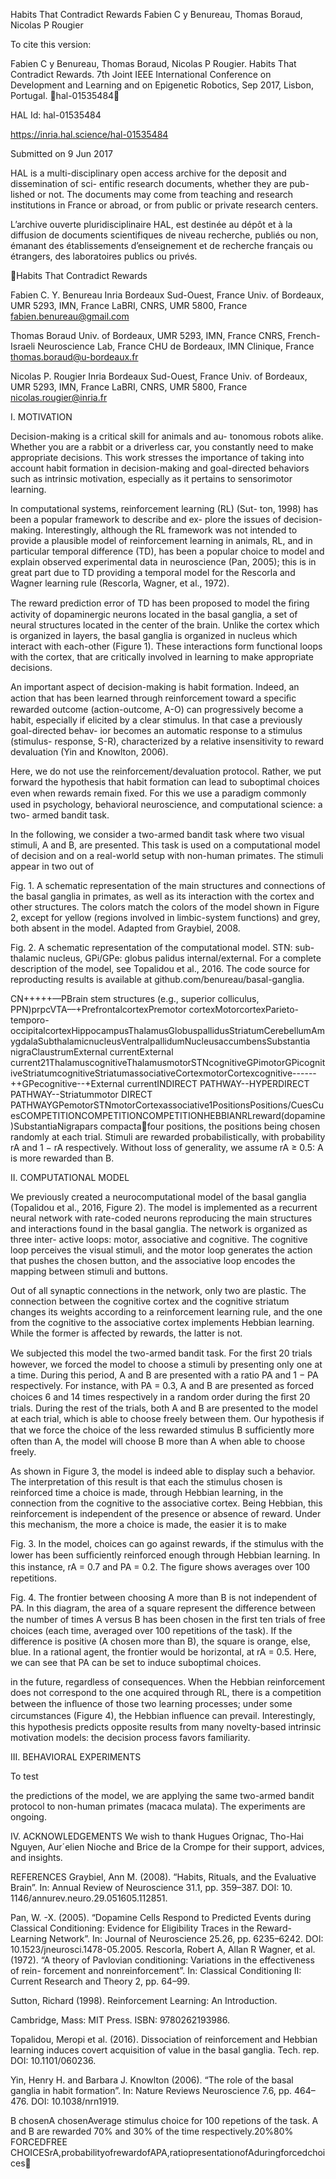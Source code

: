 Habits That Contradict Rewards
Fabien C y Benureau, Thomas Boraud, Nicolas P Rougier

To cite this version:

Fabien C y Benureau, Thomas Boraud, Nicolas P Rougier. Habits That Contradict Rewards. 7th
Joint IEEE International Conference on Development and Learning and on Epigenetic Robotics, Sep
2017, Lisbon, Portugal. ￿hal-01535484￿

HAL Id: hal-01535484

https://inria.hal.science/hal-01535484

Submitted on 9 Jun 2017

HAL is a multi-disciplinary open access
archive for the deposit and dissemination of sci-
entific research documents, whether they are pub-
lished or not. The documents may come from
teaching and research institutions in France or
abroad, or from public or private research centers.

L’archive ouverte pluridisciplinaire HAL, est
destinée au dépôt et à la diffusion de documents
scientifiques de niveau recherche, publiés ou non,
émanant des établissements d’enseignement et de
recherche français ou étrangers, des laboratoires
publics ou privés.

Habits That Contradict Rewards

Fabien C. Y. Benureau
Inria Bordeaux Sud-Ouest, France
Univ. of Bordeaux, UMR 5293, IMN, France
LaBRI, CNRS, UMR 5800, France
fabien.benureau@gmail.com

Thomas Boraud
Univ. of Bordeaux, UMR 5293, IMN, France
CNRS, French-Israeli Neuroscience Lab, France
CHU de Bordeaux, IMN Clinique, France
thomas.boraud@u-bordeaux.fr

Nicolas P. Rougier
Inria Bordeaux Sud-Ouest, France
Univ. of Bordeaux, UMR 5293, IMN, France
LaBRI, CNRS, UMR 5800, France
nicolas.rougier@inria.fr

I. MOTIVATION

Decision-making is a critical skill for animals and au-
tonomous robots alike. Whether you are a rabbit or a driverless
car, you constantly need to make appropriate decisions. This
work stresses the importance of taking into account habit
formation in decision-making and goal-directed behaviors such
as intrinsic motivation, especially as it pertains to sensorimotor
learning.

In computational systems, reinforcement learning (RL) (Sut-
ton, 1998) has been a popular framework to describe and ex-
plore the issues of decision-making. Interestingly, although the
RL framework was not intended to provide a plausible model
of reinforcement learning in animals, RL, and in particular
temporal difference (TD), has been a popular choice to model
and explain observed experimental data in neuroscience (Pan,
2005); this is in great part due to TD providing a temporal
model for the Rescorla and Wagner learning rule (Rescorla,
Wagner, et al., 1972).

The reward prediction error of TD has been proposed to
model the ﬁring activity of dopaminergic neurons located in
the basal ganglia, a set of neural structures located in the center
of the brain. Unlike the cortex which is organized in layers,
the basal ganglia is organized in nucleus which interact with
each-other (Figure 1). These interactions form functional loops
with the cortex, that are critically involved in learning to make
appropriate decisions.

An important aspect of decision-making is habit formation.
Indeed, an action that has been learned through reinforcement
toward a speciﬁc rewarded outcome (action-outcome, A-O)
can progressively become a habit, especially if elicited by a
clear stimulus. In that case a previously goal-directed behav-
ior becomes an automatic response to a stimulus (stimulus-
response, S-R), characterized by a relative insensitivity to
reward devaluation (Yin and Knowlton, 2006).

Here, we do not use the reinforcement/devaluation protocol.
Rather, we put forward the hypothesis that habit formation can
lead to suboptimal choices even when rewards remain ﬁxed.
For this we use a paradigm commonly used in psychology,
behavioral neuroscience, and computational science: a two-
armed bandit task.

In the following, we consider a two-armed bandit task where
two visual stimuli, A and B, are presented. This task is used on
a computational model of decision and on a real-world setup
with non-human primates. The stimuli appear in two out of

Fig. 1. A schematic representation of the main structures and connections
of the basal ganglia in primates, as well as its interaction with the cortex and
other structures. The colors match the colors of the model shown in Figure 2,
except for yellow (regions involved in limbic-system functions) and grey, both
absent in the model. Adapted from Graybiel, 2008.

Fig. 2. A schematic representation of the computational model. STN: sub-
thalamic nucleus, GPi/GPe: globus palidus internal/external. For a complete
description of the model, see Topalidou et al., 2016. The code source for
reproducting results is available at github.com/benureau/basal-ganglia.

CN+++++––PBrain stem structures (e.g., superior colliculus, PPN)prpcVTA––+PrefrontalcortexPremotor cortexMotorcortexParieto-temporo-occipitalcortexHippocampusThalamusGlobuspallidusStriatumCerebellumAmygdalaSubthalamicnucleusVentralpallidumNucleusaccumbensSubstantia nigraClaustrumExternal currentExternal current21ThalamuscognitiveThalamusmotorSTNcognitiveGPimotorGPicognitiveStriatumcognitiveStriatumassociativeCortexmotorCortexcognitive------++GPecognitive--+External currentINDIRECT PATHWAY--HYPERDIRECT PATHWAY--Striatummotor DIRECT PATHWAYGPemotorSTNmotorCortexassociative1PositionsPositions/CuesCuesCOMPETITIONCOMPETITIONCOMPETITIONHEBBIANRLreward(dopamine)SubstantiaNigrapars compactafour positions, the positions being chosen randomly at each
trial. Stimuli are rewarded probabilistically, with probability
rA and 1 − rA respectively. Without loss of generality, we
assume rA ≥ 0.5: A is more rewarded than B.

II. COMPUTATIONAL MODEL

We previously created a neurocomputational model of the
basal ganglia (Topalidou et al., 2016, Figure 2). The model
is implemented as a recurrent neural network with rate-coded
neurons reproducing the main structures and interactions found
in the basal ganglia. The network is organized as three inter-
active loops: motor, associative and cognitive. The cognitive
loop perceives the visual stimuli, and the motor loop generates
the action that pushes the chosen button, and the associative
loop encodes the mapping between stimuli and buttons.

Out of all synaptic connections in the network, only two
are plastic. The connection between the cognitive cortex and
the cognitive striatum changes its weights according to a
reinforcement learning rule, and the one from the cognitive
to the associative cortex implements Hebbian learning. While
the former is affected by rewards, the latter is not.

We subjected this model the two-armed bandit task. For the
ﬁrst 20 trials however, we forced the model to choose a stimuli
by presenting only one at a time. During this period, A and
B are presented with a ratio PA and 1 − PA respectively. For
instance, with PA = 0.3, A and B are presented as forced
choices 6 and 14 times respectively in a random order during
the ﬁrst 20 trials. During the rest of the trials, both A and
B are presented to the model at each trial, which is able to
choose freely between them. Our hypothesis if that we force
the choice of the less rewarded stimulus B sufﬁciently more
often than A, the model will choose B more than A when
able to choose freely.

As shown in Figure 3, the model is indeed able to display
such a behavior. The interpretation of this result is that each
the stimulus chosen is reinforced
time a choice is made,
through Hebbian learning, in the connection from the cognitive
to the associative cortex. Being Hebbian, this reinforcement is
independent of the presence or absence of reward. Under this
mechanism, the more a choice is made, the easier it is to make

Fig. 3.
In the model, choices can go against rewards, if the stimulus with
the lower has been sufﬁciently reinforced enough through Hebbian learning.
In this instance, rA = 0.7 and PA = 0.2. The ﬁgure shows averages over
100 repetitions.

Fig. 4. The frontier between choosing A more than B is not independent
of PA. In this diagram, the area of a square represent the difference between
the number of times A versus B has been chosen in the ﬁrst ten trials of
free choices (each time, averaged over 100 repetitions of the task). If the
difference is positive (A chosen more than B), the square is orange, else,
blue. In a rational agent, the frontier would be horizontal, at rA = 0.5. Here,
we can see that PA can be set to induce suboptimal choices.

in the future, regardless of consequences. When the Hebbian
reinforcement does not correspond to the one acquired through
RL, there is a competition between the inﬂuence of those two
learning processes; under some circumstances (Figure 4), the
Hebbian inﬂuence can prevail. Interestingly, this hypothesis
predicts opposite results from many novelty-based intrinsic
motivation models: the decision process favors familiarity.

III. BEHAVIORAL EXPERIMENTS

To test

the predictions of the model, we are applying
the same two-armed bandit protocol to non-human primates
(macaca mulata). The experiments are ongoing.

IV. ACKNOWLEDGEMENTS
We wish to thank Hugues Orignac, Tho-Hai Nguyen,
Aur´elien Nioche and Brice de la Crompe for their support,
advices, and insights.

REFERENCES
Graybiel, Ann M. (2008). “Habits, Rituals, and the Evaluative Brain”.
In: Annual Review of Neuroscience 31.1, pp. 359–387. DOI: 10.
1146/annurev.neuro.29.051605.112851.

Pan, W. -X. (2005). “Dopamine Cells Respond to Predicted Events
during Classical Conditioning: Evidence for Eligibility Traces
in the Reward-Learning Network”. In: Journal of Neuroscience
25.26, pp. 6235–6242. DOI: 10.1523/jneurosci.1478-05.2005.
Rescorla, Robert A, Allan R Wagner, et al. (1972). “A theory of
Pavlovian conditioning: Variations in the effectiveness of rein-
forcement and nonreinforcement”. In: Classical Conditioning II:
Current Research and Theory 2, pp. 64–99.

Sutton, Richard (1998). Reinforcement Learning: An Introduction.

Cambridge, Mass: MIT Press. ISBN: 9780262193986.

Topalidou, Meropi et al. (2016). Dissociation of reinforcement and
Hebbian learning induces covert acquisition of value in the basal
ganglia. Tech. rep. DOI: 10.1101/060236.

Yin, Henry H. and Barbara J. Knowlton (2006). “The role of the basal
ganglia in habit formation”. In: Nature Reviews Neuroscience 7.6,
pp. 464–476. DOI: 10.1038/nrn1919.

B chosenA chosenAverage stimulus choice for 100 repetions of the task. A and B are rewarded 70% and 30% of the time respectively.20%80% FORCEDFREE CHOICESrA,probabilityofrewardofAPA,ratiopresentationofAduringforcedchoices